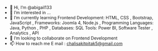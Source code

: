 - 👋 Hi, I’m @abigail133
- 👀 I’m interested in ...
- 🌱 I’m currently learning Frontend Development: HTML, CSS , Bootstrap, JavaScript , Frameworks: Joomla 4, Node.js , Programming Languages: Java, Python , PHP , Databases: SQL 
     Tools: Power BI, Software Tester , Analytics , API
- 💞️ I’m looking to collaborate on Frontend Development
- 📫 How to reach me E mail : chalisakitpitak5@gmail.com

<!---
abigail133/abigail133 is a ✨ special ✨ repository because its `README.md` (this file) appears on your GitHub profile.
You can click the Preview link to take a look at your changes.
--->
